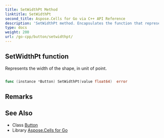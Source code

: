 ```yaml
---
title: SetWidthPt Method 
linktitle: SetWidthPt
second_title: Aspose.Cells for Go via C++ API Reference
description: 'SetWidthPt method. Encapsulates the function that represents setwidthpt in Go.'
type: docs
weight: 200
url: /go-cpp/button/setwidthpt/
---
```


## SetWidthPt function

Represents the width of the shape, in unit of point.

```go

func (instance *Button) SetWidthPt(value float64)  error

```

## Remarks


## See Also

* Class [Button](../)
* Library [Aspose.Cells for Go](../../)

